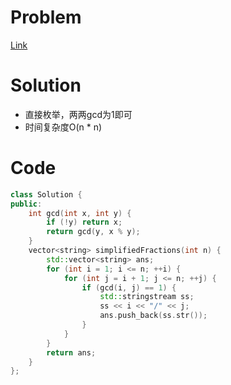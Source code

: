 # Problem
[Link](https://leetcode-cn.com/problems/simplified-fractions/)

# Solution
* 直接枚举，两两gcd为1即可
* 时间复杂度O(n * n)

# Code
```cpp
class Solution {
public:
    int gcd(int x, int y) {
        if (!y) return x;
        return gcd(y, x % y);
    }
    vector<string> simplifiedFractions(int n) {
        std::vector<string> ans;
        for (int i = 1; i <= n; ++i) {
            for (int j = i + 1; j <= n; ++j) {
                if (gcd(i, j) == 1) {
                    std::stringstream ss;
                    ss << i << "/" << j;
                    ans.push_back(ss.str());
                }
            }
        }
        return ans;
    }
};
```